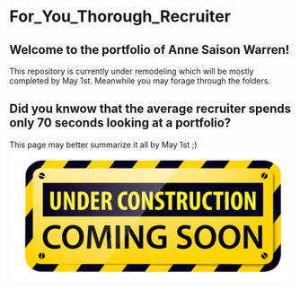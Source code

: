 # For_You_Thorough_Recruiter
## Welcome to the portfolio of Anne Saison Warren!
This repository is currently under remodeling which will be mostly completed by May 1st. Meanwhile you may forage through the folders. 
## Did you knwow that the average recruiter spends only 70 seconds looking at a portfolio? 
This page may better summarize it all by May 1st ;)
![cover_photo](./Images/Under-Construction-Sign.png)
